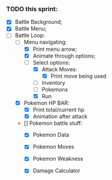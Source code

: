 ### TODO this sprint:

- [x]   Battle Background;
- [x]   Battle Menu;
- [ ]   Battle Loop:
    - [ ]   Menu navigating:
        - [x] Print menu arrow;
        - [x] Animate through options;
        - [ ] Select options:
            - [x] Attack Moves:
                - [x] Print move being used
            - [ ] Inventory
            - [ ] Pokemons
            - [x] Run
    - [x]   Pokemon HP BAR:
        - [x] Print total/current hp
        - [x] Animation after attack
    - []   Pokemon battle stuff:
        - [x] Pokemon Data
        - [x] Pokemon Moves
        - [x] Pokemon Weakness
        - [x] Damage Calculator


<!-- TODO: fix bug: -->
<!-- NAVIGATING IN AND OUT ATTACK MENU -->


